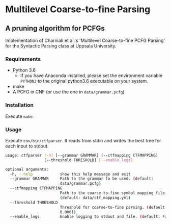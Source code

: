 # Multilevel Coarse-to-fine Parsing
## A pruning algorithm for PCFGs
Implementation of Charniak et al.'s 'Multilevel Coarse-to-fine PCFG Parsing'
for the Syntactic Parsing class at Uppsala University.

### Requirements

- Python 3.6
    - If you have Anaconda installed, please set the environment variable 
    `PYTHON3` to the original python3.6 executable on your system.
- make
- A PCFG in CNF (or use the one in `data/grammar.pcfg`)

### Installation

Execute `make`.

### Usage

Execute `env/bin/ctfparser`. It reads from stdin and writes the best tree
for each input to stdout.

```bash
usage: ctfparser [-h] [--grammar GRAMMAR] [--ctfmapping CTFMAPPING]
                 [--threshold THRESHOLD] [--enable_logs]

optional arguments:
  -h, --help            show this help message and exit
  --grammar GRAMMAR     Path to the grammar to be used. (default:
                        data/grammar.pcfg)
  --ctfmapping CTFMAPPING
                        Path to the coarse-to-fine symbol mapping file.
                        (default: data/ctf_mapping.yml)
  --threshold THRESHOLD
                        Threshold for coarse-to-fine parsing. (default:
                        0.0001)
  --enable_logs         Enable logging to stdout and file. (default: False)
```